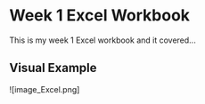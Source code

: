 # Week 1 Excel Workbook

This is my week 1 Excel workbook and it covered... 

## Visual Example

![image_Excel.png]
